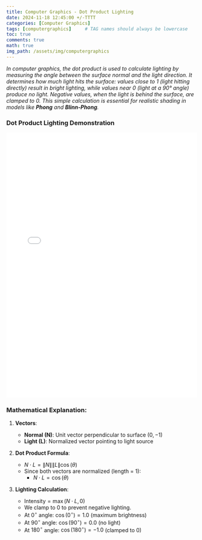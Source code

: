 ```yaml
---
title: Computer Graphics - Dot Product Lighting
date: 2024-11-18 12:45:00 +/-TTTT
categories: [Computer Graphics]
tags: [computergraphics]     # TAG names should always be lowercase
toc: true
comments: true
math: true
img_path: /assets/img/computergraphics
---
```

_In computer graphics, the dot product is used to calculate lighting by measuring the angle between the surface normal and the light direction. It determines how much light hits the surface: values close to 1 (light hitting directly) result in bright lighting, while values near 0 (light at a 90° angle) produce no light. Negative values, when the light is behind the surface, are clamped to 0. This simple calculation is essential for realistic shading in models like **Phong** and **Blinn-Phong**._

### Dot Product Lighting Demonstration ###
<div style="text-align: center;">
<iframe src="{{ site.baseurl }}/assets/pages/cg-dot-product-light.html" width="100%" height="700px" frameborder="0">
    Your browser does not support iframes.
</iframe>
</div>

### Mathematical Explanation:

1. **Vectors**:
   - **Normal (N)**: Unit vector perpendicular to surface $(0, -1)$
   - **Light (L)**: Normalized vector pointing to light source

2. **Dot Product Formula**:
   - $N \cdot L = \|N\| \|L\| \cos(\theta)$
   - Since both vectors are normalized (length = 1):
     - $N \cdot L = \cos(\theta)$

3. **Lighting Calculation**:
   - $\text{Intensity} = \max(N \cdot L, 0)$
   - We clamp to $0$ to prevent negative lighting.
   - At $0^\circ$ angle: $\cos(0^\circ) = 1.0$ (maximum brightness)
   - At $90^\circ$ angle: $\cos(90^\circ) = 0.0$ (no light)
   - At $180^\circ$ angle: $\cos(180^\circ) = -1.0$ (clamped to $0$)